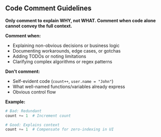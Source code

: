 ## Code Comment Guidelines

**Only comment to explain WHY, not WHAT. Comment when code alone cannot convey the full context.**

**Comment when:**

- Explaining non-obvious decisions or business logic
- Documenting workarounds, edge cases, or gotchas
- Adding TODOs or noting limitations
- Clarifying complex algorithms or regex patterns

**Don't comment:**

- Self-evident code (`count++`, `user.name = "John"`)
- What well-named functions/variables already express
- Obvious control flow

**Example:**

```python
# Bad: Redundant
count += 1  # Increment count

# Good: Explains context
count += 1  # Compensate for zero-indexing in UI
```
